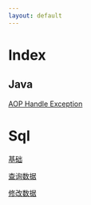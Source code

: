 ```yaml
---
layout: default
---
```


# Index

## Java

[AOP Handle Exception](https://therainisme.github.io/blog/docs/java/AOP-1)


# Sql

[基础](https://github.com/Therainisme/ORG-POLICY/blob/master/sql/sql-20200301.md)

[查询数据](https://github.com/Therainisme/ORG-POLICY/blob/master/sql/sql-select.md)

[修改数据](https://github.com/Therainisme/ORG-POLICY/blob/master/sql/sql-IUD.md)